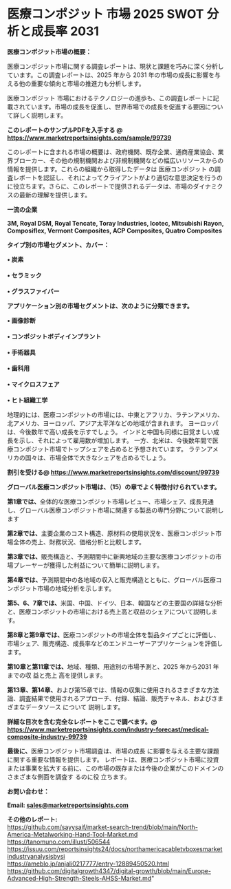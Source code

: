 # 医療コンポジット 市場 2025 SWOT 分析と成長率 2031

<strong><b>医療コンポジット市場の概要：</b></strong>

医療コンポジット市場に関する調査レポートは、現状と課題を巧みに深く分析しています。この調査レポートは、2025 年から 2031 年の市場の成長に影響を与える他の重要な傾向と市場の推進力も分析します。

医療コンポジット 市場におけるテクノロジーの進歩も、この調査レポートに記載されています。市場の成長を促進し、世界市場での成長を促進する要因について詳しく説明します。

<strong>このレポートのサンプルPDFを入手する @ <a href=https://www.marketreportsinsights.com/sample/99739>https://www.marketreportsinsights.com/sample/99739</a></strong>

このレポートに含まれる市場の概要は、政府機関、既存企業、通商産業協会、業界ブローカー、その他の規制機関および非規制機関などの幅広いリソースからの情報を提供します。これらの組織から取得したデータは 医療コンポジット の調査レポートを認証し、それによってクライアントがより適切な意思決定を行うのに役立ちます。さらに、このレポートで提供されるデータは、市場のダイナミクスの最新の理解を提供します。

<strong>一流の企業</strong>

<strong><b>3M, Royal DSM, Royal Tencate, Toray Industries, Icotec, Mitsubishi Rayon, Composiflex, Vermont Composites, ACP Composites, Quatro Composites</b></strong>

<strong><b>タイプ別の市場セグメント、カバー：</b></strong>

<strong>• 炭素<br><br>• セラミック<br><br>• グラスファイバー</strong>

<strong><b>アプリケーション別の市場セグメントは、次のように分類できます。</b></strong>

<strong>• 画像診断<br><br>• コンポジットボディインプラント<br><br>• 手術器具<br><br>• 歯科用<br><br>• マイクロスフェア<br><br>• ヒト組織工学</strong>

 地理的には、医療コンポジットの市場には、中東とアフリカ、ラテンアメリカ、北アメリカ、ヨーロッパ、アジア太平洋などの地域が含まれます。 ヨーロッパは、今後数年で高い成長を示すでしょう。 インドと中国も同様に目覚ましい成長を示し、それによって雇用数が増加します。 一方、北米は、今後数年間で医療コンポジット市場でトップシェアを占めると予想されています。 ラテンアメリカの国々は、市場全体で大きなシェアを占めるでしょう。

<strong>割引を受ける@ <a href=https://www.marketreportsinsights.com/discount/99739>https://www.marketreportsinsights.com/discount/99739</a></strong>

<strong><b>グローバル医療コンポジット市場は、（15）の章でよく特徴付けられています。</b></strong>

<strong><b>第</b></strong><strong><b>1章では、</b></strong>全体的な医療コンポジット市場レビュー、市場シェア、成長見通し、グローバル医療コンポジット市場に関連する製品の専門分野について説明します

<strong><b>第2章では、</b></strong>主要企業のコスト構造、原材料の使用状況を、医療コンポジット市場全体の売上、財務状況、価格分析と比較します。

<strong><b>第3章では、</b></strong>販売構造と、予測期間中に新興地域の主要な医療コンポジットの市場プレーヤーが獲得した利益について簡単に説明します。

<strong><b>第4章では、</b></strong>予測期間中の各地域の収入と販売構造とともに、グローバル医療コンポジット市場の地域分析を示します。

<strong><b>第5、6、7章では、</b></strong>米国、中国、ドイツ、日本、韓国などの主要国の詳細な分析と、医療コンポジットの市場における売上高と収益のシェアについて説明します。

<strong><b>第8章と第9章では、</b></strong>医療コンポジットの市場全体を製品タイプごとに評価し、市場シェア、販売構造、成長率などのエンドユーザーアプリケーションを評価します。

<strong><b>第10章と第11章では、</b></strong>地域、種類、用途別の市場予測と、2025 年から2031 年までの収 益と売上 高を提供します。

<strong><b>第13章、第14章、</b></strong>および第15章では、情報の収集に使用されるさまざまな方法論、調査結果で使用されるアプローチ、付録、結論、販売チャネル、およびさまざまなデータソース について 説明します。

<strong>詳細な目次を含む完全なレポートをここで調べます。@ <a href=https://www.marketreportsinsights.com/industry-forecast/medical-composite-industry-99739>https://www.marketreportsinsights.com/industry-forecast/medical-composite-industry-99739</a></strong>

<strong><b>最後に、</b></strong>医療コンポジット市場調査は、市場の成長 に影響を</a>与える主要な課題に関する重要な情報を提供します。 レポートは、医療コンポジット市場に投資または事業を拡大する前に、この市場の既存または今後の企業がこのドメインのさまざまな側面を調査す るのに役 立ちます。

<strong><b>お問い合わせ：</b></strong>

<strong>Email: </strong><a href=mailto:sales@marketreportsinsights.com><strong>sales@marketreportsinsights.com</strong></a>

<strong>その他のレポート:</strong>
<br>
<a href=https://github.com/sayysaif/market-search-trend/blob/main/North-America-Metalworking-Hand-Tool-Market.md>https://github.com/sayysaif/market-search-trend/blob/main/North-America-Metalworking-Hand-Tool-Market.md</a>
<br>
<a href=https://tanomuno.com/illust/506544>https://tanomuno.com/illust/506544</a>
<br>
<a href=https://issuu.com/reportsinsights24/docs/northamericacabletvboxesmarketindustryanalysisbysi>https://issuu.com/reportsinsights24/docs/northamericacabletvboxesmarketindustryanalysisbysi</a>
<br>
<a href=https://ameblo.jp/anjali0217777/entry-12889450520.html>https://ameblo.jp/anjali0217777/entry-12889450520.html</a>
<br>
<a href=https://github.com/digitalgrowth4347/digital-growth/blob/main/Europe-Advanced-High-Strength-Steels-AHSS-Market.md>https://github.com/digitalgrowth4347/digital-growth/blob/main/Europe-Advanced-High-Strength-Steels-AHSS-Market.md</a>"
